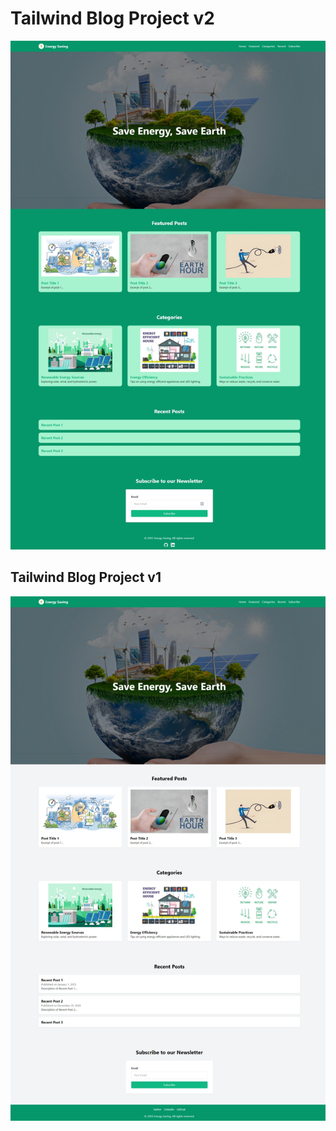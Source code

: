 # Tailwind Blog Project v2

![Screenshot Enhanced Tailwind Blog Project](./tailwind_blog/images/screenshot_enhanced.jpeg)

## Tailwind Blog Project v1

![Screenshot Tailwind Blog Project](./tailwind_blog/images/screenshot.jpeg)
